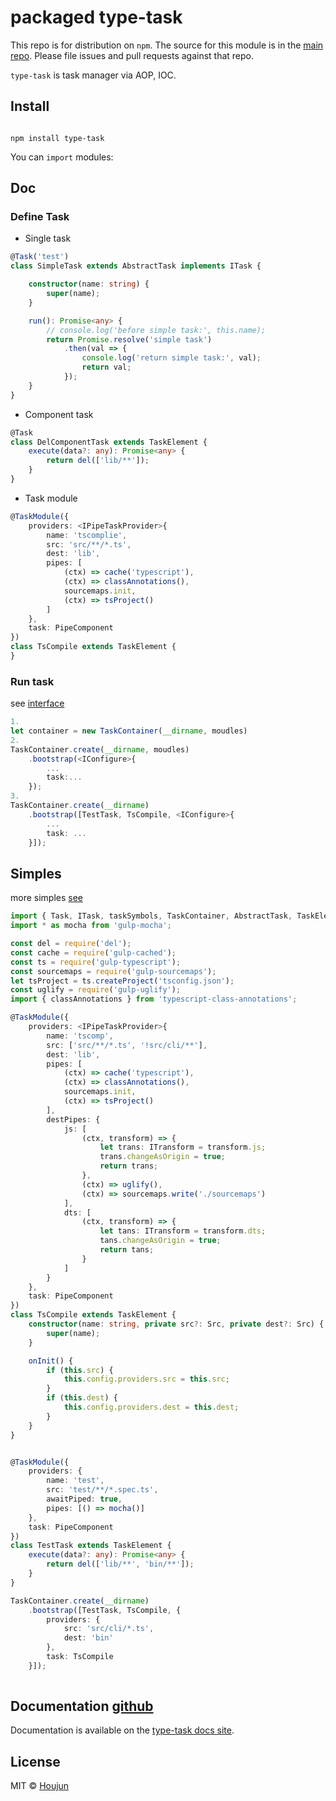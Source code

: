 # packaged type-task

This repo is for distribution on `npm`. The source for this module is in the
[main repo](https://github.com/zhouhoujun/type-task).
Please file issues and pull requests against that repo.

`type-task` is task manager via AOP, IOC.

## Install

```shell

npm install type-task

```

You can `import` modules:


## Doc

### Define Task

* Single task

```ts
@Task('test')
class SimpleTask extends AbstractTask implements ITask {

    constructor(name: string) {
        super(name);
    }

    run(): Promise<any> {
        // console.log('before simple task:', this.name);
        return Promise.resolve('simple task')
            .then(val => {
                console.log('return simple task:', val);
                return val;
            });
    }
}

```

* Component task

```ts
@Task
class DelComponentTask extends TaskElement {
    execute(data?: any): Promise<any> {
        return del(['lib/**']);
    }
}

```

* Task module

``` ts
@TaskModule({
    providers: <IPipeTaskProvider>{
        name: 'tscomplie',
        src: 'src/**/*.ts',
        dest: 'lib',
        pipes: [
            (ctx) => cache('typescript'),
            (ctx) => classAnnotations(),
            sourcemaps.init,
            (ctx) => tsProject()
        ]
    },
    task: PipeComponent
})
class TsCompile extends TaskElement {
}

```

### Run task

see [interface](https://github.com/zhouhoujun/type-task/blob/master/src/ITaskContainer.ts)

```ts
1.
let container = new TaskContainer(__dirname, moudles)
2.
TaskContainer.create(__dirname, moudles)
    .bootstrap(<IConfigure>{
        ...
        task:...
    });
3.
TaskContainer.create(__dirname)
    .bootstrap([TestTask, TsCompile, <IConfigure>{
        ...
        task: ...
    }]);

```

## Simples

more simples [see](https://github.com/zhouhoujun/type-task/blob/master/test/simples.task.ts)

```ts
import { Task, ITask, taskSymbols, TaskContainer, AbstractTask, TaskElement, TaskComponent, ITaskComponent, IConfigure, PipeComponent, IPipeTaskProvider, TaskModule, ITransform, Src } from './src';
import * as mocha from 'gulp-mocha';

const del = require('del');
const cache = require('gulp-cached');
const ts = require('gulp-typescript');
const sourcemaps = require('gulp-sourcemaps');
let tsProject = ts.createProject('tsconfig.json');
const uglify = require('gulp-uglify');
import { classAnnotations } from 'typescript-class-annotations';

@TaskModule({
    providers: <IPipeTaskProvider>{
        name: 'tscomp',
        src: ['src/**/*.ts', '!src/cli/**'],
        dest: 'lib',
        pipes: [
            (ctx) => cache('typescript'),
            (ctx) => classAnnotations(),
            sourcemaps.init,
            (ctx) => tsProject()
        ],
        destPipes: {
            js: [
                (ctx, transform) => {
                    let trans: ITransform = transform.js;
                    trans.changeAsOrigin = true;
                    return trans;
                },
                (ctx) => uglify(),
                (ctx) => sourcemaps.write('./sourcemaps')
            ],
            dts: [
                (ctx, transform) => {
                    let tans: ITransform = transform.dts;
                    tans.changeAsOrigin = true;
                    return tans;
                }
            ]
        }
    },
    task: PipeComponent
})
class TsCompile extends TaskElement {
    constructor(name: string, private src?: Src, private dest?: Src) {
        super(name);
    }

    onInit() {
        if (this.src) {
            this.config.providers.src = this.src;
        }
        if (this.dest) {
            this.config.providers.dest = this.dest;
        }
    }
}


@TaskModule({
    providers: {
        name: 'test',
        src: 'test/**/*.spec.ts',
        awaitPiped: true,
        pipes: [() => mocha()]
    },
    task: PipeComponent
})
class TestTask extends TaskElement {
    execute(data?: any): Promise<any> {
        return del(['lib/**', 'bin/**']);
    }
}

TaskContainer.create(__dirname)
    .bootstrap([TestTask, TsCompile, {
        providers: {
            src: 'src/cli/*.ts',
            dest: 'bin'
        },
        task: TsCompile
    }]);
    
```



## Documentation [github](https://github.com/zhouhoujun/type-task.git)

Documentation is available on the
[type-task docs site](https://github.com/zhouhoujun/type-task).

## License

MIT © [Houjun](https://github.com/zhouhoujun/)